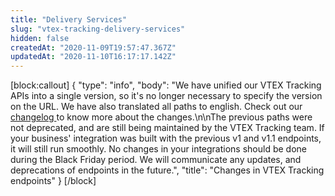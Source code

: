 ```yaml
---
title: "Delivery Services"
slug: "vtex-tracking-delivery-services"
hidden: false
createdAt: "2020-11-09T19:57:47.367Z"
updatedAt: "2020-11-10T16:17:17.142Z"
---
```

[block:callout]
{
  "type": "info",
  "body": "We have unified our VTEX Tracking APIs into a single version, so it's no longer necessary to specify the version on the URL. We have also translated all paths to english. Check out our [changelog ](https://developers.vtex.com/vtex-developer-docs/changelog/vtex-tracking-api-changes-in-all-paths) to know more about the changes.\n\nThe previous paths were not deprecated, and are still being maintained by the VTEX Tracking team. If your business' integration was built with the previous v1 and v1.1 endpoints, it will still run smoothly. No changes in your integrations should be done during the Black Friday period. We will communicate any updates, and deprecations of endpoints in the future.",
  "title": "Changes in VTEX Tracking endpoints"
}
[/block]